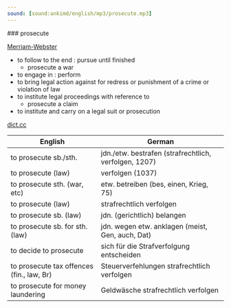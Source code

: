```yaml
---
sound: [sound:ankimd/english/mp3/prosecute.mp3]
---
```


\### prosecute

[Merriam-Webster](https://www.merriam-webster.com/dictionary/prosecute)

- to follow to the end : pursue until finished
    - prosecute a war
- to engage in : perform
- to bring legal action against for redress or punishment of a crime or violation of law
- to institute legal proceedings with reference to
    - prosecute a claim
- to institute and carry on a legal suit or prosecution

[dict.cc](https://www.dict.cc/prosecute)

| English        | German       |
| -------------- | ------------ |
| to prosecute sb./sth. | jdn./etw. bestrafen (strafrechtlich, verfolgen, 1207) |
| to prosecute (law) | verfolgen (1037) |
| to prosecute sth. (war, etc) | etw. betreiben (bes, einen, Krieg, 75) |
| to prosecute (law) | strafrechtlich verfolgen |
| to prosecute sb. (law) | jdn. (gerichtlich) belangen |
| to prosecute sb. for sth. (law) | jdn. wegen etw. anklagen (meist, Gen, auch, Dat) |
| to decide to prosecute | sich für die Strafverfolgung entscheiden |
| to prosecute tax offences (fin., law, Br) | Steuerverfehlungen strafrechtlich verfolgen |
| to prosecute for money laundering | Geldwäsche strafrechtlich verfolgen |
